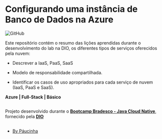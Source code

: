 # Configurando uma instância de Banco de Dados na Azure

![GitHub](https://img.shields.io/github/license/Paucinha/api-ecommerce-dio?style=flat-square)

Este repositório contém o resumo das lições aprendidas durante o desenvolvimento do lab na DIO, os diferentes tipos de serviços oferecidos pela nuvem:

- Descrever a IaaS, PaaS, SaaS
  
- Modelo de responsabilidade compartilhada.
  
- Identificar os casos de uso apropriados para cada serviço de nuvem (IaaS, PaaS e SaaS).

**Azure | Full-Stack | Básico**

##

Projeto desenvolvido durante o [**Bootcamp Bradesco - Java Cloud Native**](https://www.dio.me/bootcamp/bradesco-java-cloud-native), fornecido pela [**DIO**](https://www.dio.me/)

##

- [By Páucinha](https://github.com/Paucinha)
